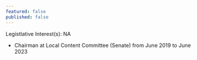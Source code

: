 ```yaml
---
featured: false
published: false
---
```

Legistlative Interest(s): NA

* Chairman at Local Content Committee (Senate) from June 2019 to June 2023